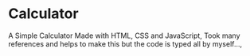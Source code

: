 # Calculator
A Simple Calculator Made with HTML, CSS and JavaScript, Took many references and helps to make this but the code is typed all by myself..., 
